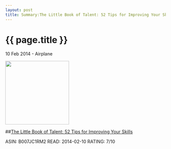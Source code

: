```yaml
---
layout: post
title: Summary:The Little Book of Talent: 52 Tips for Improving Your Skills 
---
```


{{ page.title }}
================

<p class="meta">10 Feb 2014 - Airplane</p>
 
<img src="http://ecx.images-amazon.com/images/I/41cVsbHoXEL._BO2,204,203,200_PIsitb-sticker-v3-big,TopRight,0,-55_SX278_SY278_PIkin4,BottomRight,1,22_AA300_SH20_OU01_.jpg" width="200" />

##[The Little Book of Talent: 52 Tips for Improving Your Skills](ttp://www.amazon.com/The-Little-Book-Talent-Improving-ebook/dp/B007JC1RM2)


ASIN: B007JC1RM2 READ: 2014-02-10 RATING: 7/10

